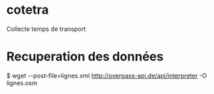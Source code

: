 cotetra
=======

Collecte temps de transport

Recuperation des données
========================

$ wget --post-file=lignes.xml http://overpass-api.de/api/interpreter -O lignes.osm

